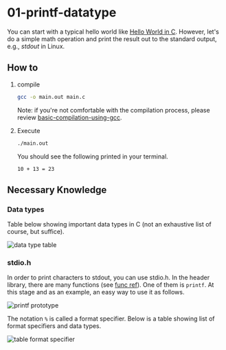 # 01-printf-datatype

You can start with a typical hello world like [Hello World in C](https://en.wikipedia.org/wiki/%22Hello,_World!%22_program#C).
However, let's do a simple math operation and print the result out to the standard output, e.g., *stdout* in Linux.

## How to

1. compile
    ```sh
    gcc -o main.out main.c
    ```

    Note: if you're not comfortable with the compilation process, please review [basic-compilation-using-gcc](https://github.com/MATH6183001-Scientific-Computing-2210/basic-compilation-using-gcc).
2. Execute
    ```sh
    ./main.out
    ```

    You should see the following printed in your terminal.
    ```
    10 + 13 = 23
    ```


## Necessary Knowledge

### Data types

Table below showing important data types in C (not an exhaustive list of course, but suffice).

![data type table](https://cdn.techbeamers.com/wp-content/uploads/2019/01/C-Datatypes-Range-and-Sizes.png)

### stdio.h
In order to print characters to stdout, you can use stdio.h.
In the header library, there are many functions (see [func ref](https://en.wikibooks.org/wiki/C_Programming/stdio.h/Function_reference)).
One of them is `printf`.
At this stage and as an example, an easy way to use it as follows.

![printf prototype](https://upload.wikimedia.org/wikipedia/commons/2/2c/Printf.svg "printf prototype")


The notation `%` is called a format specifier. 
Below is a table showing list of format specifiers and data types.

![table format specifier](https://i0.wp.com/masterprograming.com/wp-content/uploads/2019/09/format-specifiers-in-c-language.jpg "table format specifier")

